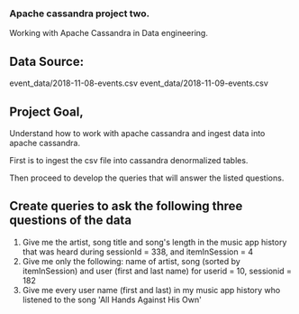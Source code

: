 ### Apache cassandra project two.
Working with Apache Cassandra in Data engineering.
## Data Source:
event_data/2018-11-08-events.csv
event_data/2018-11-09-events.csv

## Project Goal,
Understand how to work with apache cassandra and ingest data into apache cassandra.

First is to ingest the csv file into cassandra denormalized tables.

Then proceed to develop the queries that will answer the listed questions.

## Create queries to ask the following three questions of the data
1. Give me the artist, song title and song's length in the music app history that was heard during sessionId = 338, and itemInSession = 4
2. Give me only the following: name of artist, song (sorted by itemInSession) and user (first and last name) for userid = 10, sessionid = 182
3. Give me every user name (first and last) in my music app history who listened to the song 'All Hands Against His Own'